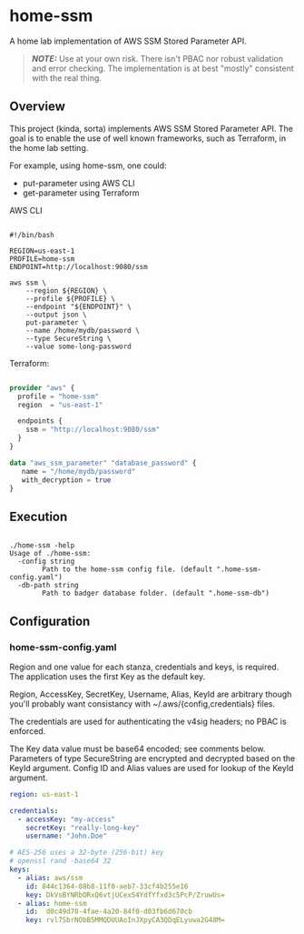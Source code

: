 # home-ssm

A home lab implementation of AWS SSM Stored Parameter API.

> **_NOTE:_** Use at your own risk. There isn't PBAC nor robust validation and error checking. 
> The implementation is at best "mostly" consistent with the real thing.

## Overview

This project (kinda, sorta) implements AWS SSM Stored Parameter API. The goal is to enable the use of well known frameworks, such as Terraform, in the home lab setting.

For example, using home-ssm, one could: 
* put-parameter using AWS CLI 
* get-parameter using Terraform

AWS CLI

```shell

#!/bin/bash

REGION=us-east-1
PROFILE=home-ssm
ENDPOINT=http://localhost:9080/ssm

aws ssm \
    --region ${REGION} \
    --profile ${PROFILE} \
    --endpoint "${ENDPOINT}" \
    --output json \
    put-parameter \
    --name /home/mydb/password \
    --type SecureString \
    --value some-long-password
```

Terraform:

```terraform

provider "aws" {
  profile = "home-ssm"
  region  = "us-east-1"

  endpoints {
    ssm = "http://localhost:9080/ssm"
  }
}

data "aws_ssm_parameter" "database_password" {
   name = "/home/mydb/password"
   with_decryption = true
}
```

## Execution

```shell

./home-ssm -help
Usage of ./home-ssm:
  -config string
    	Path to the home-ssm config file. (default ".home-ssm-config.yaml")
  -db-path string
    	Path to badger database folder. (default ".home-ssm-db")
```

## Configuration

### home-ssm-config.yaml

Region and one value for each stanza, credentials and keys, is required. The application uses the first Key as the default key.

Region, AccessKey, SecretKey, Username, Alias, KeyId are arbitrary though you'll probably want consistancy with ~/.aws/{config,credentials} files. 

The credentials are used for authenticating the v4sig headers; no PBAC is enforced.

The Key data value must be base64 encoded; see comments below. Parameters of type SecureString are encrypted and decrypted based on the KeyId argument. Config ID and Alias values are used for lookup of the KeyId argument. 

```yaml
region: us-east-1

credentials:
  - accessKey: "my-access"
    secretKey: "really-long-key"
    username: "John.Doe"

# AES-256 uses a 32-byte (256-bit) key
# openssl rand -base64 32
keys:
  - alias: aws/ssm
    id: 844c1364-08b8-11f0-aeb7-33cf4b255e16
    key: DkVsBYNRbORxQ6vtjUCex54YdfYfxd3c5PcP/ZruwUs=
  - alias: home-ssm
    id:  d0c49d70-4fae-4a20-84f0-d03fb6d670cb
    key: rvl7SbrNObB5MMQDUUAoInJXpyCA3QDqELyuwa2G48M=

```
